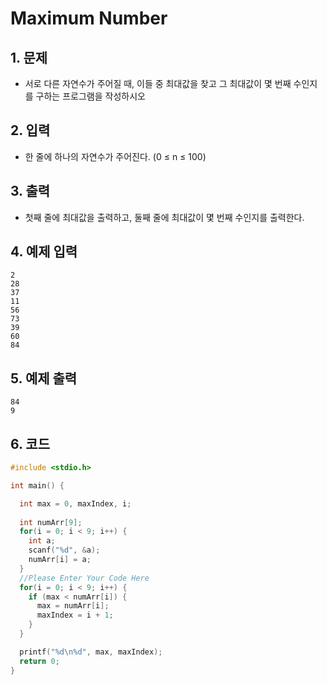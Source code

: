 # Maximum Number #

## 1. 문제
- 서로 다른 자연수가 주어질 때, 이들 중 최대값을 찾고 그 최대값이 몇 번째 수인지를 구하는 프로그램을 작성하시오

## 2. 입력
- 한 줄에 하나의 자연수가 주어진다. (0 ≤ n ≤ 100)

## 3. 출력
- 첫째 줄에 최대값을 출력하고, 둘째 줄에 최대값이 몇 번째 수인지를 출력한다.

## 4. 예제 입력
```
2
28
37
11
56
73
39
60
84
```

## 5. 예제 출력
```
84
9
```

## 6. 코드
```c++
#include <stdio.h>

int main() {

  int max = 0, maxIndex, i;
  
  int numArr[9];
  for(i = 0; i < 9; i++) {
    int a;
    scanf("%d", &a);
    numArr[i] = a;
  }
  //Please Enter Your Code Here
  for(i = 0; i < 9; i++) {
    if (max < numArr[i]) {
      max = numArr[i];
      maxIndex = i + 1;
    }
  }

  printf("%d\n%d", max, maxIndex);
  return 0;
}
```

